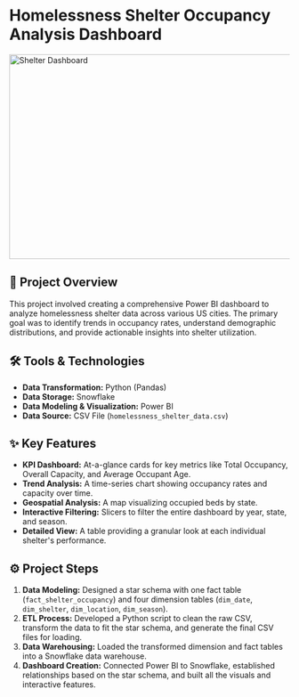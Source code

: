 # Homelessness Shelter Occupancy Analysis Dashboard

<img width="683" height="368" alt="Shelter Dashboard " src="https://github.com/user-attachments/assets/85ca3be0-c0c5-42af-bce5-eb03cf6a5c90" />


## 📝 Project Overview

This project involved creating a comprehensive Power BI dashboard to analyze homelessness shelter data across various US cities. The primary goal was to identify trends in occupancy rates, understand demographic distributions, and provide actionable insights into shelter utilization.

## 🛠️ Tools & Technologies

-   **Data Transformation:** Python (Pandas)
-   **Data Storage:** Snowflake
-   **Data Modeling & Visualization:** Power BI
-   **Data Source:** CSV File (`homelessness_shelter_data.csv`)

## ✨ Key Features

-   **KPI Dashboard:** At-a-glance cards for key metrics like Total Occupancy, Overall Capacity, and Average Occupant Age.
-   **Trend Analysis:** A time-series chart showing occupancy rates and capacity over time.
-   **Geospatial Analysis:** A map visualizing occupied beds by state.
-   **Interactive Filtering:** Slicers to filter the entire dashboard by year, state, and season.
-   **Detailed View:** A table providing a granular look at each individual shelter's performance.

## ⚙️ Project Steps

1.  **Data Modeling:** Designed a star schema with one fact table (`fact_shelter_occupancy`) and four dimension tables (`dim_date`, `dim_shelter`, `dim_location`, `dim_season`).
2.  **ETL Process:** Developed a Python script to clean the raw CSV, transform the data to fit the star schema, and generate the final CSV files for loading.
3.  **Data Warehousing:** Loaded the transformed dimension and fact tables into a Snowflake data warehouse.
4.  **Dashboard Creation:** Connected Power BI to Snowflake, established relationships based on the star schema, and built all the visuals and interactive features.
